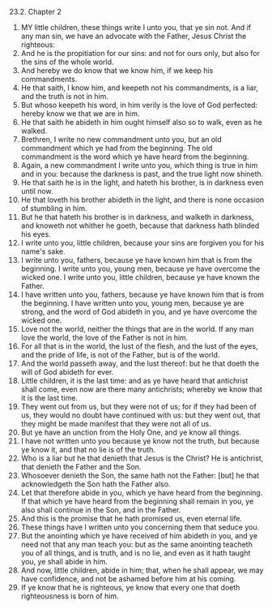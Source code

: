 23.2. Chapter 2
1. MY little children, these things write I unto you, that ye sin not. And if any man sin, we have an advocate with the Father, Jesus Christ the righteous:
2. And he is the propitiation for our sins: and not for ours only, but also for the sins of the whole world.
3. And hereby we do know that we know him, if we keep his commandments.
4. He that saith, I know him, and keepeth not his commandments, is a liar, and the truth is not in him.
5. But whoso keepeth his word, in him verily is the love of God perfected: hereby know we that we are in him.
6. He that saith he abideth in him ought himself also so to walk, even as he walked.
7. Brethren, I write no new commandment unto you, but an old commandment which ye had from the beginning. The old commandment is the word which ye have heard from the beginning.
8. Again, a new commandment I write unto you, which thing is true in him and in you: because the darkness is past, and the true light now shineth.
9. He that saith he is in the light, and hateth his brother, is in darkness even until now.
10. He that loveth his brother abideth in the light, and there is none occasion of stumbling in him.
11. But he that hateth his brother is in darkness, and walketh in darkness, and knoweth not whither he goeth, because that darkness hath blinded his eyes.
12. I write unto you, little children, because your sins are forgiven you for his name's sake.
13. I write unto you, fathers, because ye have known him that is from the beginning. I write unto you, young men, because ye have overcome the wicked one. I write unto you, little children, because ye have known the Father.
14. I have written unto you, fathers, because ye have known him that is from the beginning. I have written unto you, young men, because ye are strong, and the word of God abideth in you, and ye have overcome the wicked one.
15. Love not the world, neither the things that are in the world. If any man love the world, the love of the Father is not in him.
16. For all that is in the world, the lust of the flesh, and the lust of the eyes, and the pride of life, is not of the Father, but is of the world.
17. And the world passeth away, and the lust thereof: but he that doeth the will of God abideth for ever.
18. Little children, it is the last time: and as ye have heard that antichrist shall come, even now are there many antichrists; whereby we know that it is the last time.
19. They went out from us, but they were not of us; for if they had been of us, they would no doubt have continued with us: but they went out, that they might be made manifest that they were not all of us.
20. But ye have an unction from the Holy One, and ye know all things.
21. I have not written unto you because ye know not the truth, but because ye know it, and that no lie is of the truth.
22. Who is a liar but he that denieth that Jesus is the Christ? He is antichrist, that denieth the Father and the Son.
23. Whosoever denieth the Son, the same hath not the Father: [but] he that acknowledgeth the Son hath the Father also.
24. Let that therefore abide in you, which ye have heard from the beginning. If that which ye have heard from the beginning shall remain in you, ye also shall continue in the Son, and in the Father.
25. And this is the promise that he hath promised us, even eternal life.
26. These things have I written unto you concerning them that seduce you.
27. But the anointing which ye have received of him abideth in you, and ye need not that any man teach you: but as the same anointing teacheth you of all things, and is truth, and is no lie, and even as it hath taught you, ye shall abide in him.
28. And now, little children, abide in him; that, when he shall appear, we may have confidence, and not be ashamed before him at his coming.
29. If ye know that he is righteous, ye know that every one that doeth righteousness is born of him.

